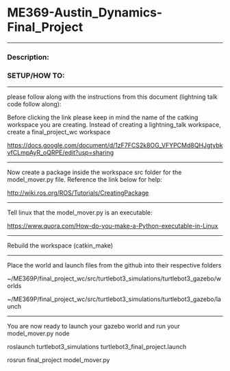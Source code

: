 # ME369-Austin_Dynamics-Final_Project
---

### Description:



###  SETUP/HOW TO: 

-------------------------------------------------

please follow along with the instructions from this document (lightning talk code follow along):

Before clicking the link please keep in mind the name of the catking workspace you are creating. Instead of creating a lightning_talk workspace, create a final_project_wc workspace

https://docs.google.com/document/d/1zF7FCS2k8OG_VFYPCMd8QHJgtybkvfCLmpAyR_oQRPE/edit?usp=sharing

-------------------------------------------------

Now create a package inside the workspace src folder for the model_mover.py file. Reference the link below for help: 

http://wiki.ros.org/ROS/Tutorials/CreatingPackage

-------------------------------------------------

Tell linux that the model_mover.py is an executable: 

https://www.quora.com/How-do-you-make-a-Python-executable-in-Linux

-------------------------------------------------

Rebuild the workspace (catkin_make)

-------------------------------------------------

Place the world and launch files from the github into their respective folders 

~/ME369P/final_project_wc/src/turtlebot3_simulations/turtlebot3_gazebo/worlds 

~/ME369P/final_project_wc/src/turtlebot3_simulations/turtlebot3_gazebo/launch

-------------------------------------------------

You are now ready to launch your gazebo world and run your model_mover.py node

roslaunch turtlebot3_simulations turtlebot3_final_project.launch

rosrun final_project model_mover.py
